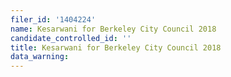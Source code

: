 ```yaml
---
filer_id: '1404224'
name: Kesarwani for Berkeley City Council 2018
candidate_controlled_id: ''
title: Kesarwani for Berkeley City Council 2018
data_warning: 
---
```

